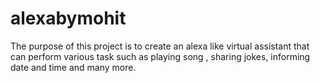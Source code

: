 # alexabymohit
The purpose of this project is to create an alexa like virtual assistant that can perform various task such as playing song , sharing jokes, informing date and time and many more.
